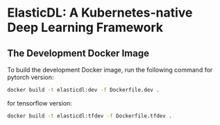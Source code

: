 # ElasticDL: A Kubernetes-native Deep Learning Framework

## The Development Docker Image

To build the development Docker image, run the following command for pytorch version:
```bash
docker build -t elasticdl:dev -f Dockerfile.dev .
```

for tensorflow version:
```bash
docker build -t elasticdl:tfdev -f Dockerfile.tfdev .
```

